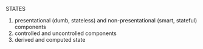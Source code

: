STATES

1. presentational (dumb, stateless) and non-presentational (smart, stateful) components
2. controlled and uncontrolled components
3. derived and computed state
